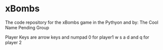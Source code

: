 # xBombs
The code repository for the xBombs game in the Pythyon and by: The Cool Name Pending Group

Player Keys are 
arrow keys and numpad 0 for player1
w s a d and q for player 2
